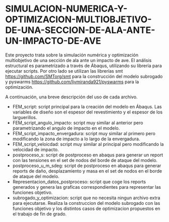 # SIMULACION-NUMERICA-Y-OPTIMIZACION-MULTIOBJETIVO-DE-UNA-SECCION-DE-ALA-ANTE-UN-IMPACTO-DE-AVE
Este proyecto trata sobre la simulación numérica y optimización multiobjetivo de una sección de ala ante un impacto de ave. El análisis estructural es parametrizado a través de Ábaqus, utilizando su librería para ejecutar scripts. Por otro lado se utilizan las librerías smt https://github.com/SMTorg/smt  para la construcción del modelo subrogado y pyswarms https://github.com/ljvmiranda921/pyswarms para la optimización.

A continuación, una breve descripción del uso de cada archivo.
- FEM_script: script principal para la creación del modelo en Ábaqus. Las variables de diseño son el espesor del revestimiento y el espesor de los larguerillos.
- FEM_script_angulo_impacto: script muy similar al anterior pero parametrizando el angulo de impacto en el modelo.
- FEM_script_impacto_envergadura: script muy similar al primero pero modificando la zona de impacto a lo largo de la envergadura.
- FEM_script_veloicdad: script muy similar al principal pero modificando la velocidad de impacto.
- postproceso_s: script de postproceso en abaqus para generar un report con las tensiones en el set de nodos del borde de ataque del modelo.
- postproceso_u_m_sdeg: script de postproceso en abaqus para generar reports de daño, desplazamiento y masa en el set de nodos en el borde de ataque del modelo.
- Representacion_datos_postproceso: script que coge los reports generados y genera las graficas correspondientes para representar las funciones objetivo.
- subrogado_y_optimizacion: script que no necesita ningun archivo extra para ejecutarse. Realiza la construccion del modelo subrogado con las funciones objetivo y los distintos casos de optimizacion propuestos en el trabajo de fin de grado.
